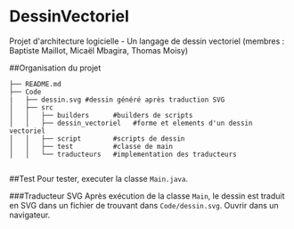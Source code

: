 # DessinVectoriel
Projet d'architecture logicielle - Un langage de dessin vectoriel (membres : Baptiste Maillot, Micaël Mbagira, Thomas Moisy)


##Organisation du projet

````
├── README.md
├── Code
|   ├── dessin.svg #dessin généré après traduction SVG
│   ├── src
│   │   ├── builders      #builders de scripts
│   │   ├── dessin_vectoriel   #forme et elements d'un dessin vectoriel
│   │   ├── script        #scripts de dessin
│   │   ├── test          #classe de main
│   │   └── traducteurs   #implementation des traducteurs


````

##Test
Pour tester, executer la classe `Main.java`.

###Traducteur SVG
Après exécution de la classe `Main`, le dessin est traduit en SVG dans un fichier de trouvant dans `Code/dessin.svg`. Ouvrir dans un navigateur.